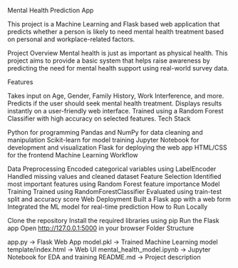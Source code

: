 Mental Health Prediction App

This project is a Machine Learning and Flask based web application that predicts whether a person is likely to need mental health treatment based on personal and workplace-related factors.

Project Overview
Mental health is just as important as physical health. This project aims to provide a basic system that helps raise awareness by predicting the need for mental health support using real-world survey data.

Features

Takes input on Age, Gender, Family History, Work Interference, and more.
Predicts if the user should seek mental health treatment.
Displays results instantly on a user-friendly web interface.
Trained using a Random Forest Classifier with high accuracy on selected features.
Tech Stack

Python for programming
Pandas and NumPy for data cleaning and manipulation
Scikit-learn for model training
Jupyter Notebook for development and visualization
Flask for deploying the web app
HTML/CSS for the frontend
Machine Learning Workflow

Data Preprocessing
Encoded categorical variables using LabelEncoder
Handled missing values and cleaned dataset
Feature Selection
Identified most important features using Random Forest feature importance
Model Training
Trained using RandomForestClassifier
Evaluated using train-test split and accuracy score
Web Deployment
Built a Flask app with a web form
Integrated the ML model for real-time prediction
How to Run Locally

Clone the repository
Install the required libraries using pip
Run the Flask app
Open http://127.0.0.1:5000 in your browser
Folder Structure

app.py → Flask Web App
model.pkl → Trained Machine Learning model
template/index.html → Web UI
mental_health_model.ipynb → Jupyter Notebook for EDA and training
README.md → Project description
